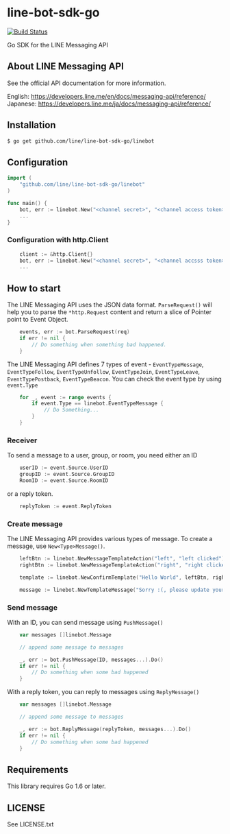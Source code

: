 # line-bot-sdk-go

[![Build Status](https://travis-ci.org/line/line-bot-sdk-go.svg?branch=master)](https://travis-ci.org/line/line-bot-sdk-go)

Go SDK for the LINE Messaging API


## About LINE Messaging API

See the official API documentation for more information.

English: https://developers.line.me/en/docs/messaging-api/reference/<br>
Japanese: https://developers.line.me/ja/docs/messaging-api/reference/

## Installation ##

```sh
$ go get github.com/line/line-bot-sdk-go/linebot
```

## Configuration ##

```go
import (
	"github.com/line/line-bot-sdk-go/linebot"
)

func main() {
	bot, err := linebot.New("<channel secret>", "<channel access token>")
	...
}

```

### Configuration with http.Client ###

```go
	client := &http.Client{}
	bot, err := linebot.New("<channel secret>", "<channel accsss token>", linebot.WithHTTPClient(client))
	...
```

## How to start ##

The LINE Messaging API uses the JSON data format.
```ParseRequest()``` will help you to parse the ```*http.Request``` content and return a slice of Pointer point to Event Object.

```go
	events, err := bot.ParseRequest(req)
	if err != nil {
		// Do something when something bad happened.
	}
```

The LINE Messaging API defines 7 types of event - ```EventTypeMessage```, ```EventTypeFollow```, ```EventTypeUnfollow```, ```EventTypeJoin```, ```EventTypeLeave```, ```EventTypePostback```, ```EventTypeBeacon```. You can check the event type by using ```event.Type```

```go
	for _, event := range events {
		if event.Type == linebot.EventTypeMessage {
			// Do Something...
		}
	}
```

### Receiver ###

To send a message to a user, group, or room, you need either an ID

```go
	userID := event.Source.UserID
	groupID := event.Source.GroupID
	RoomID := event.Source.RoomID
```

or a reply token.

```go
	replyToken := event.ReplyToken
```

### Create message ###

The LINE Messaging API provides various types of message. To create a message, use ```New<Type>Message()```.

```go
	leftBtn := linebot.NewMessageTemplateAction("left", "left clicked")
	rightBtn := linebot.NewMessageTemplateAction("right", "right clicked")

	template := linebot.NewConfirmTemplate("Hello World", leftBtn, rightBtn)

	message := linebot.NewTemplateMessage("Sorry :(, please update your app.", template)
```

### Send message ###

With an ID, you can send message using ```PushMessage()```

```go
	var messages []linebot.Message

	// append some message to messages

	_, err := bot.PushMessage(ID, messages...).Do()
	if err != nil {
		// Do something when some bad happened
	}
```

With a reply token, you can reply to messages using ```ReplyMessage()```

```go
	var messages []linebot.Message

	// append some message to messages

	_, err := bot.ReplyMessage(replyToken, messages...).Do()
	if err != nil {
		// Do something when some bad happened
	}
```

## Requirements

This library requires Go 1.6 or later.

## LICENSE

See LICENSE.txt

